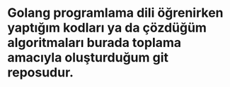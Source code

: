 # Golang programlama dili öğrenirken yaptığım kodları ya da çözdüğüm algoritmaları burada toplama amacıyla oluşturduğum git reposudur.
